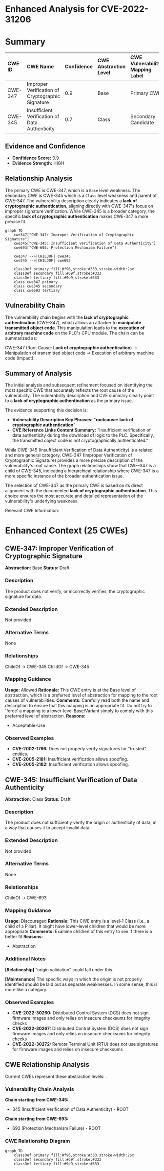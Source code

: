 # Enhanced Analysis for CVE-2022-31206

# Summary

| CWE ID  | CWE Name                                                    | Confidence | CWE Abstraction Level | CWE Vulnerability Mapping Label | CWE-Vulnerability Mapping Notes |
| :-------- | :---------------------------------------------------------- | :---------- | :-------------------- | :------------------------------ | :------------------------------ |
| CWE-347   | Improper Verification of Cryptographic Signature           | 0.9         | Base                  | Primary CWE                     | Allowed                       |
| CWE-345   | Insufficient Verification of Data Authenticity            | 0.7         | Class                 | Secondary Candidate             | Discouraged                    |

## Evidence and Confidence

*   **Confidence Score:** 0.9
*   **Evidence Strength:** HIGH

## Relationship Analysis

The primary CWE is CWE-347, which is a `Base` level weakness. The secondary CWE is CWE-345 which is a `Class` level weakness and parent of CWE-347. The vulnerability description clearly indicates a **lack of cryptographic authentication**, aligning directly with CWE-347's focus on improper signature verification. While CWE-345 is a broader category, the specific **lack of cryptographic authentication** makes CWE-347 a more precise fit.

```mermaid
graph TD
    cwe347["CWE-347: Improper Verification of Cryptographic Signature"]
    cwe345["CWE-345: Insufficient Verification of Data Authenticity"]
    cwe693["CWE-693: Protection Mechanism Failure"]
    
    cwe347 -->|CHILDOF| cwe345
    cwe345 -->|CHILDOF| cwe693

    classDef primary fill:#f96,stroke:#333,stroke-width:2px
    classDef secondary fill:#69f,stroke:#333
    classDef tertiary fill:#9e9,stroke:#333
    class cwe347 primary
    class cwe345 secondary
    class cwe693 tertiary
```

## Vulnerability Chain

The vulnerability chain begins with the **lack of cryptographic authentication** (CWE-347), which allows an attacker to **manipulate transmitted object code**. This manipulation leads to the **execution of arbitrary machine code** on the PLC's CPU module. The chain can be summarized as:

CWE-347 (Root Cause: **Lack of cryptographic authentication**) -> Manipulation of transmitted object code -> Execution of arbitrary machine code (Impact).

## Summary of Analysis

The initial analysis and subsequent refinement focused on identifying the most specific CWE that accurately reflects the root cause of the vulnerability. The vulnerability description and CVE summary clearly point to a **lack of cryptographic authentication** as the primary issue.

The evidence supporting this decision is:

*   **Vulnerability Description Key Phrases:** "**rootcause:** **lack of cryptographic authentication**"
*   **CVE Reference Links Content Summary:** "Insufficient verification of data authenticity during the download of logic to the PLC. Specifically, the transmitted object code is not cryptographically authenticated."

While CWE-345 (Insufficient Verification of Data Authenticity) is a related and more general category, CWE-347 (Improper Verification of Cryptographic Signature) provides a more precise description of the vulnerability's root cause. The graph relationships show that CWE-347 is a child of CWE-345, indicating a hierarchical relationship where CWE-347 is a more specific instance of the broader authentication issue.

The selection of CWE-347 as the primary CWE is based on its direct alignment with the documented **lack of cryptographic authentication**. This choice ensures the most accurate and detailed representation of the vulnerability's underlying weakness.

Relevant CWE Information:

# Enhanced Context (25 CWEs)

## CWE-347: Improper Verification of Cryptographic Signature
**Abstraction:** Base
**Status:** Draft

### Description
The product does not verify, or incorrectly verifies, the cryptographic signature for data.

### Extended Description
Not provided

### Alternative Terms
None

### Relationships
ChildOf -> CWE-345
ChildOf -> CWE-345

### Mapping Guidance
**Usage:** Allowed
**Rationale:** This CWE entry is at the Base level of abstraction, which is a preferred level of abstraction for mapping to the root causes of vulnerabilities.
**Comments:** Carefully read both the name and description to ensure that this mapping is an appropriate fit. Do not try to 'force' a mapping to a lower-level Base/Variant simply to comply with this preferred level of abstraction.
**Reasons:**
- Acceptable-Use

### Observed Examples
- **CVE-2002-1796:** Does not properly verify signatures for "trusted" entities.
- **CVE-2005-2181:** Insufficient verification allows spoofing.
- **CVE-2005-2182:** Insufficient verification allows spoofing.

## CWE-345: Insufficient Verification of Data Authenticity
**Abstraction:** Class
**Status:** Draft

### Description
The product does not sufficiently verify the origin or authenticity of data, in a way that causes it to accept invalid data.

### Extended Description
Not provided

### Alternative Terms
None

### Relationships
ChildOf -> CWE-693

### Mapping Guidance
**Usage:** Discouraged
**Rationale:** This CWE entry is a level-1 Class (i.e., a child of a Pillar). It might have lower-level children that would be more appropriate
**Comments:** Examine children of this entry to see if there is a better fit
**Reasons:**
- Abstraction

### Additional Notes
**[Relationship]** "origin validation" could fall under this.

**[Maintenance]** The specific ways in which the origin is not properly identified should be laid out as separate weaknesses. In some sense, this is more like a category.

### Observed Examples
- **CVE-2022-30260:** Distributed Control System (DCS) does not sign firmware images and only relies on insecure checksums for integrity checks
- **CVE-2022-30267:** Distributed Control System (DCS) does not sign firmware images and only relies on insecure checksums for integrity checks
- **CVE-2022-30272:** Remote Terminal Unit (RTU) does not use signatures for firmware images and relies on insecure checksums


## CWE Relationship Analysis

Current CWEs represent these abstraction levels: .


### Vulnerability Chain Analysis

**Chain starting from CWE-345:**
- 345 (Insufficient Verification of Data Authenticity) - ROOT


**Chain starting from CWE-693:**
- 693 (Protection Mechanism Failure) - ROOT



### CWE Relationship Diagram

```mermaid
graph TD
    classDef primary fill:#f96,stroke:#333,stroke-width:2px
    classDef secondary fill:#69f,stroke:#333
    classDef tertiary fill:#9e9,stroke:#333
```